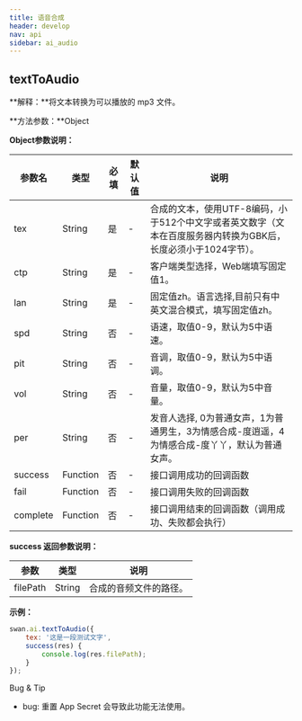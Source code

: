 ```yaml
---
title: 语音合成
header: develop
nav: api
sidebar: ai_audio
---
```


## textToAudio

**解释：**将文本转换为可以播放的 mp3 文件。

**方法参数：**Object

**Object参数说明：**

|参数名 |类型  |必填 | 默认值 |说明|
|---- | ---- | ---- | ----|----|
|tex| String|是|- |合成的文本，使用UTF-8编码，小于512个中文字或者英文数字（文本在百度服务器内转换为GBK后，长度必须小于1024字节）。|
|ctp| String|是  |- |客户端类型选择，Web端填写固定值1。|
|lan| String|是  | - |固定值zh。语言选择,目前只有中英文混合模式，填写固定值zh。|
|spd| String|否  | - |语速，取值0-9，默认为5中语速。|
|pit| String|否  | - |音调，取值0-9，默认为5中语调。|
|vol| String|否  | - |音量，取值0-9，默认为5中音量。|
|per| String|否  | - |发音人选择, 0为普通女声，1为普通男生，3为情感合成-度逍遥，4为情感合成-度丫丫，默认为普通女声。|
|success |Function    |否 |-|      接口调用成功的回调函数|
|fail |   Function|    否  |-|     接口调用失败的回调函数|
|complete  |  Function  |  否   |-|    接口调用结束的回调函数（调用成功、失败都会执行）|

**success 返回参数说明：**

|参数 | 类型 | 说明  |
|---- | ---- | ---- |
|filePath | String | 合成的音频文件的路径。|

**示例：**
```js
swan.ai.textToAudio({
    tex: '这是一段测试文字',
    success(res) {
        console.log(res.filePath);
    }
});
```
Bug & Tip

* bug: 重置 App Secret 会导致此功能无法使用。
